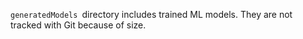 `generatedModels `directory includes trained ML models. They are not tracked with Git because of size.
